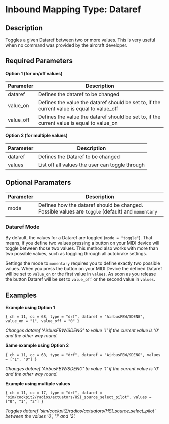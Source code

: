 # Inbound Mapping Type: Dataref

## Description

Toggles a given Dataref between two or more values. This is very useful when no command was provided by the aircraft developer.

## Required Parameters

**Option 1 (for on/off values)**

| Parameter | Description                                                                                |
|-----------|--------------------------------------------------------------------------------------------|
| dataref   | Defines the dataref to be changed                                                          |
| value_on  | Defines the value the dataref should be set to, if the current value is equal to value_off |
| value_off | Defines the value the dataref should be set to, if the current value is equal to value_on  |

**Option 2 (for multiple values)**

| Parameter | Description                                     |
|-----------|-------------------------------------------------|
| dataref   | Defines the Dataref to be changed               |
| values    | List off all values the user can toggle through |

## Optional Paramaters

| Parameter | Description                                                                                       |
|-----------|---------------------------------------------------------------------------------------------------|
| mode      | Defines how the dataref should be changed. Possible values are `toggle` (default) and `momentary` |

### Dataref Mode
By default, the values for a Dataref are toggled (`mode = "toggle"`). That means, if you define two values pressing a button on your MIDI
device will toggle between those two values. This method also works with more than two possible values, such as toggling
through all autobrake settings.

Settings the mode to `momentary` requires you to define exactly two possible values. When you press the button on your
MIDI Device the defined Dataref will be set to `value_on` or the first value in `values`. As soon as you release the 
button Dataref will be set to `value_off` or the second value in `values`.

## Examples

**Example using Option 1**
```
{ ch = 11, cc = 68, type = "drf", dataref = "AirbusFBW/SDENG", value_on = "1", value_off = "0" }
```
*Changes dataref 'AirbusFBW/SDENG' to value '1' if the current value is '0' and the other way round.*

**Same example using Option 2**
```
{ ch = 11, cc = 68, type = "drf", dataref = "AirbusFBW/SDENG", values = ["1", "0"] }
```
*Changes dataref 'AirbusFBW/SDENG' to value '1' if the current value is '0' and the other way round.*

**Example using multiple values**
```
{ ch = 11, cc = 17, type = "drf", dataref = "sim/cockpit2/radios/actuators/HSI_source_select_pilot", values = ["0", "1", "2"] }
```
*Toggles dataref 'sim/cockpit2/radios/actuators/HSI_source_select_pilot' between the values '0', '1' and '2'.*
